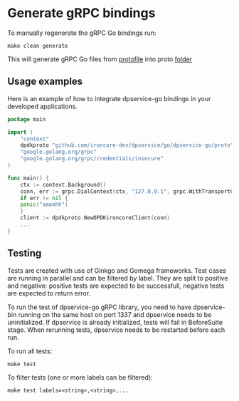 # Generate gRPC bindings

To manually regenerate the gRPC Go bindings run:

```shell
make clean generate
```

This will generate gRPC Go files from [protofile](/proto/dpdk.proto) into proto [folder](/go/dpservice-go/proto/)

## Usage examples

Here is an example of how to integrate dpservice-go bindings in your developed applications.

```go
package main

import (
    "context"
    dpdkproto "github.com/ironcore-dev/dpservice/go/dpservice-go/proto"
    "google.golang.org/grpc"
    "google.golang.org/grpc/credentials/insecure"
)

func main() {
    ctx := context.Background()
    conn, err := grpc.DialContext(ctx, "127.0.0.1", grpc.WithTransportCredentials(insecure.NewCredentials()), grpc.WithBlock())
    if err != nil {
    panic("aaaahh")
    }
    client := dpdkproto.NewDPDKironcoreClient(conn)
    ...
}
```

## Testing

Tests are created with use of Ginkgo and Gomega frameworks.
Test cases are running in parallel and can be filtered by label.
They are split to positive and negative: positive tests are expected to be successfull, negative tests are expected to return error.

To run the test of dpservice-go gRPC library, you need to have dpservice-bin running on the same host on port 1337 and dpservice needs to be uninitialized.
If dpservice is already initialized, tests will fail in BeforeSuite stage. When rerunning tests, dpservice needs to be restarted before each run.

To run all tests:

```shell
make test
```

To filter tests (one or more labels can be filtered):

```shell
make test labels=<string>,<string>,...
```
